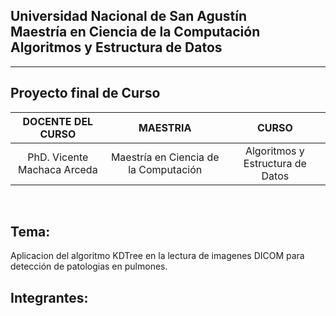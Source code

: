 ## Universidad Nacional de San Agustín <br/> Maestría en Ciencia de la Computación <br/>  Algoritmos y Estructura de Datos
<hr/>


## Proyecto final de Curso

| DOCENTE DEL CURSO | MAESTRIA | CURSO |
| :-: | :-: | :-: |
| PhD. Vicente Machaca Arceda | Maestría en Ciencia de la Computación | Algoritmos y Estructura de Datos |
<br/>

## Tema:

Aplicacion del algoritmo KDTree en la lectura de imagenes DICOM para detección de patologias en pulmones.

## Integrantes:
